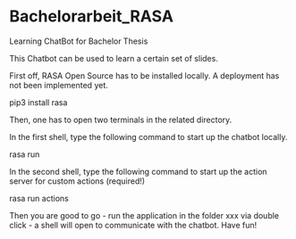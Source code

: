 # Bachelorarbeit_RASA
Learning ChatBot for Bachelor Thesis 

This Chatbot can be used to learn a certain set of slides. 

First off, RASA Open Source has to be installed locally. A deployment has not been implemented yet. 

pip3 install rasa

Then, one has to open two terminals in the related directory. 

In the first shell, type the following command to start up the chatbot locally. 

rasa run 

In the second shell, type the following command to start up the action server for custom actions (required!)

rasa run actions

Then you are good to go - run the application in the folder xxx via double click - a shell will open to communicate with the chatbot. Have fun! 

